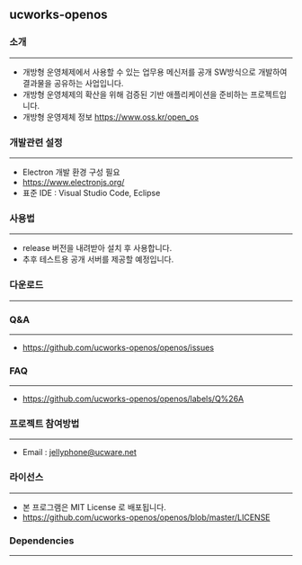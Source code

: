 ## ucworks-openos

### 소개
---
* 개방형 운영체제에서 사용할 수 있는 업무용 메신저를 공개 SW방식으로 개발하여 결과물을 공유하는 사업입니다.
* 개방형 운영체제의 확산을 위해 검증된 기반 애플리케이션을 준비하는 프로젝트입니다.
* 개방형 운영제체 정보     <https://www.oss.kr/open_os>

### 개발관련 설정
---  
* Electron 개발 환경 구성 필요  
* <https://www.electronjs.org/>
* 표준 IDE : Visual Studio Code, Eclipse 


### 사용법
---  
* release 버전을 내려받아 설치 후 사용합니다.
* 추후 테스트용 공개 서버를 제공할 예정입니다. 


### 다운로드
---  


### Q&A
---
* <https://github.com/ucworks-openos/openos/issues>


### FAQ
---
* <https://github.com/ucworks-openos/openos/labels/Q%26A>



### 프로젝트 참여방법
---
* Email : <jellyphone@ucware.net> 



### 라이선스
---
* 본 프로그램은 MIT License 로 배포됩니다.  <br>
* <https://github.com/ucworks-openos/openos/blob/master/LICENSE>


### Dependencies
---
